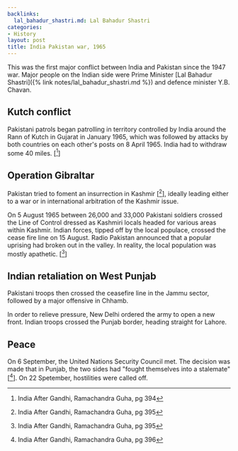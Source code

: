 ```yaml
---
backlinks:
  lal_bahadur_shastri.md: Lal Bahadur Shastri
categories:
- History
layout: post
title: India Pakistan war, 1965
---
```


This was the first major conflict between India and Pakistan since the 1947 war.
Major people on the Indian side were Prime Minister [Lal Bahadur Shastri]({% link notes/lal_bahadur_shastri.md %})
and defence minister Y.B. Chavan.

## Kutch conflict

Pakistani patrols began patrolling in territory controlled by India around the Rann of Kutch in Gujarat
in January 1965, which was followed by attacks by both countries on each other's posts on 8 April 1965.
India had to withdraw some 40 miles. [[^1]]

## Operation Gibraltar

Pakistan tried to foment an insurrection in Kashmir [[^2]], ideally leading either to a war or in international
arbitration of the Kashmir issue.

On 5 August 1965 between 26,000 and 33,000 Pakistani soldiers crossed the Line of Control dressed as Kashmiri
locals headed for various areas within Kashmir. Indian forces, tipped off by the local populace,
crossed the cease fire line on 15 August. Radio Pakistan announced that a popular uprising had broken out
in the valley. In reality, the local population was mostly apathetic. [[^2]]

## Indian retaliation on West Punjab

Pakistani troops then crossed the ceasefire line in the Jammu sector, followed by a major offensive in Chhamb.

In order to relieve pressure, New Delhi ordered the army to open a new front. Indian troops crossed the
Punjab border, heading straight for Lahore.

## Peace

On 6 September, the United Nations Security Council met. The decision was made that in Punjab, the two sides
had "fought themselves into a stalemate" [[^3]]. On 22 Spetember, hostilities were called off.

[^1]: India After Gandhi, Ramachandra Guha, pg 394
[^2]: India After Gandhi, Ramachandra Guha, pg 395
[^3]: India After Gandhi, Ramachandra Guha, pg 396